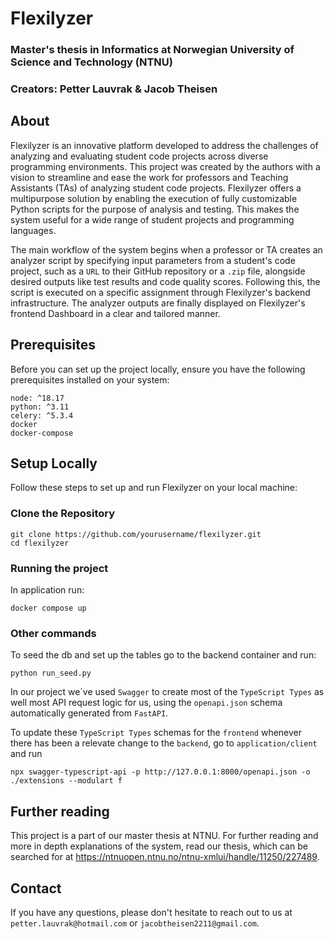 # Flexilyzer

### Master's thesis in Informatics at Norwegian University of Science and Technology (NTNU)

### Creators: Petter Lauvrak & Jacob Theisen

## About

Flexilyzer is an innovative platform developed to address the challenges of analyzing and evaluating student code projects across diverse programming environments. This project was created by the authors with a vision to streamline and ease the work for professors and Teaching Assistants (TAs) of analyzing student code projects. Flexilyzer offers a multipurpose solution by enabling the execution of fully customizable Python scripts for the purpose of analysis and testing. This makes the system useful for a wide range of student projects and programming languages.

The main workflow of the system begins when a professor or TA creates an analyzer script by specifying input parameters from a student's code project, such as a `URL` to their GitHub repository or a `.zip` file, alongside desired outputs like test results and code quality scores. Following this, the script is executed on a specific assignment through Flexilyzer's backend infrastructure. The analyzer outputs are finally displayed on Flexilyzer's frontend Dashboard in a clear and tailored manner.

## Prerequisites

Before you can set up the project locally, ensure you have the following prerequisites installed on your system:

```
node: ^18.17
python: ^3.11
celery: ^5.3.4
docker
docker-compose
```

## Setup Locally

Follow these steps to set up and run Flexilyzer on your local machine:

### Clone the Repository

```
git clone https://github.com/yourusername/flexilyzer.git
cd flexilyzer
```

### Running the project

In application run:

```
docker compose up
```

### Other commands

To seed the db and set up the tables go to the backend container and run:

```
python run_seed.py
```

In our project we´ve used `Swagger` to create most of the `TypeScript Types` as well most API request logic for us, using the `openapi.json` schema automatically generated from `FastAPI`.

To update these `TypeScript Types` schemas for the `frontend` whenever there has been a relevate change to the `backend`, go to `application/client` and run

```
npx swagger-typescript-api -p http://127.0.0.1:8000/openapi.json -o ./extensions --modulart f
```

## Further reading

This project is a part of our master thesis at NTNU. For further reading and more in depth explanations of the system, read our thesis, which can be searched for at <https://ntnuopen.ntnu.no/ntnu-xmlui/handle/11250/227489>.

## Contact

If you have any questions, please don't hesitate to reach out to us at `petter.lauvrak@hotmail.com` or `jacobtheisen2211@gmail.com`.
